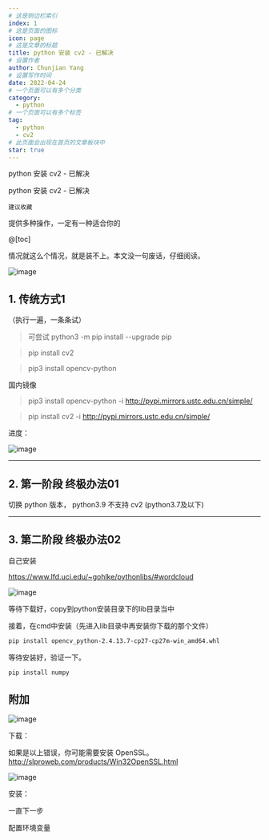 ```yaml
---
# 这是侧边栏索引
index: 1
# 这是页面的图标
icon: page
# 这是文章的标题
title: python 安装 cv2 - 已解决
# 设置作者
author: Chunjian Yang
# 设置写作时间
date: 2022-04-24
# 一个页面可以有多个分类
category:
  - python
# 一个页面可以有多个标签
tag:
  - python
  - cv2
# 此页面会出现在首页的文章板块中
star: true
---
```


python 安装 cv2 - 已解决


<!-- more -->

python 安装 cv2 - 已解决


`建议收藏`

提供多种操作，一定有一种适合你的

@[toc]

情况就这么个情况，就是装不上。本文没一句废话，仔细阅读。

![image](https://tva2.sinaimg.cn/large/007F3CC8ly1h1ky1xzxiij30rl0efqem.jpg)



## 1. 传统方式1
（执行一遍，一条条试）

> 可尝试 python3 -m pip install --upgrade pip

> pip install cv2


> pip3 install opencv-python

国内镜像

> pip3 install opencv-python  -i http://pypi.mirrors.ustc.edu.cn/simple/

> pip install cv2 -i http://pypi.mirrors.ustc.edu.cn/simple/

进度：

![image](https://tva3.sinaimg.cn/large/007F3CC8ly1h1ky2lreabj315c0lkdyk.jpg)


---

## 2. 第一阶段 终极办法01

切换 python 版本， python3.9 不支持 cv2 (python3.7及以下)

---

## 3. 第二阶段 终极办法02
自己安装

https://www.lfd.uci.edu/~gohlke/pythonlibs/#wordcloud

![image](https://tva4.sinaimg.cn/large/007F3CC8ly1h1ky2v4l1cj31hc0lq4k1.jpg)

 等待下载好，copy到python安装目录下的lib目录当中


 接着，在cmd中安装（先进入lib目录中再安装你下载的那个文件）

```bash
pip install opencv_python‑2.4.13.7‑cp27‑cp27m‑win_amd64.whl
```

等待安装好，验证一下。

```bash
pip install numpy
```

## 附加

![image](https://tva1.sinaimg.cn/large/007F3CC8ly1h1ky36j7ztj30l208i79e.jpg)

下载：

如果是以上错误，你可能需要安装 OpenSSL。http://slproweb.com/products/Win32OpenSSL.html

![image](https://tvax4.sinaimg.cn/large/007F3CC8ly1h1ky3c790uj31e50qknlm.jpg)

安装：

一直下一步

配置环境变量

